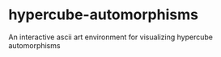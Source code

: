 # hypercube-automorphisms
An interactive ascii art environment for visualizing hypercube automorphisms
